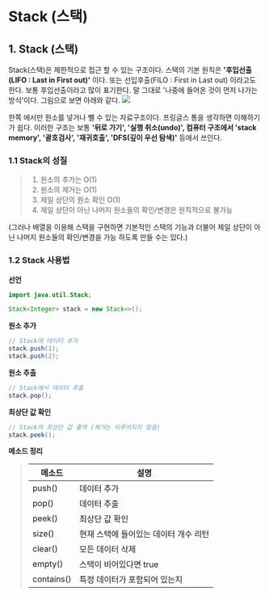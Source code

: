# Stack (스택)
## 1. Stack (스택)
Stack(스택)은 제한적으로 접근 할 수 있는 구조이다. 스택의 기본 원칙은 **'후입선출(LIFO : Last in First out)'** 이다. 또는 선입후출(FILO : First in Last out) 이라고도 한다. 보통 후입선출이라고 많이 표기한다. 말 그대로 '나중에 들어온 것이 먼저 나가는 방식'이다. 그림으로 보면 아래와 같다.
![](https://velog.velcdn.com/images/ygy0102/post/8e438a68-30a3-4d65-bec6-125615167d7a/image.png)

한쪽 에서만 원소를 넣거나 뺄 수 있는 자료구조이다. 프링글스 통을 생각하면 이해하기가 쉽다. 이러한 구조는 보통 **'뒤로 가기', '실행 취소(undo)', 컴퓨터 구조에서 'stack memory', '괄호검사', '재귀호출', 'DFS(깊이 우선 탐색)'** 등에서 쓰인다.

### 1.1 Stack의 성질
>1. 원소의 추가는 O(1)
>2. 원소의 제거는 O(1)
>3. 제일 상단의 원소 확인 O(1)
>4. 제일 상단이 아닌 나머지 원소들의 확인/변경은 원칙적으로 불가능

(그러나 배열을 이용해 스택을 구현하면 기본적인 스택의 기능과 더불어 제일 상단이 아닌 나머지 원소들의 확인/변경을 가능 하도록 만들 수는 있다.)

### 1.2 Stack 사용법
**선언**
```java
import java.util.Stack;

Stack<Integer> stack = new Stack<>();
```
**원소 추가**
```java
// Stack에 데이터 추가
stack.push(1);
stack.push(2);
```

**원소 추출**
```java
// Stack에서 데이터 추출
stack.pop();
```

**최상단 값 확인**
```java
// Stack의 최상단 값 출력 (제거는 이루어지지 않음)
stack.peek();
```
**메소드 정리**
>|메소드|설명|   
>|--|--|   
>|push()|데이터 추가|   
>|pop()|데이터 추출|   
>|peek()|최상단 값 확인|   
>|size()|현재 스택에 들어있는 데이터 개수 리턴|   
>|clear()|모든 데이터 삭제|   
>|empty()|스택이 비어있다면 true|   
>|contains()|특정 데이터가 포함되어 있는지|   